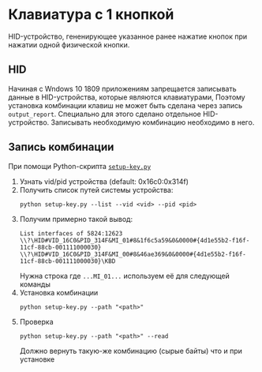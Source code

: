 # Клавиатура с 1 кнопкой

HID-устройство, гененирующее указанное ранее нажатие кнопок при нажатии одной физической кнопки.

## HID

Начиная с Wndows 10 1809 приложениям запрещается записывать данные в HID-устройства, которые являются клавиатурами,
Поэтому установка комбинации клавиш не может быть сделана через запись `output_report`. Специально для этого сделано отдельное HID-устройство.
Записывать необходимую комбинацию необходимо в него.

## Запись комбинации
При помощи Python-скрипта [`setup-key.py`](scripts/README.md)

1. Узнать vid/pid устройства (default: 0x16c0:0x314f) 
2. Получить список путей системы устройства:
    ```shell
    python setup-key.py --list --vid <vid> --pid <pid>
    ```
3. Получим примерно такой вывод:
    ```
    List interfaces of 5824:12623
    \\?\HID#VID_16C0&PID_314F&MI_01#8&1f6c5a59&0&0000#{4d1e55b2-f16f-11cf-88cb-001111000030}
    \\?\HID#VID_16C0&PID_314F&MI_00#8&46ae369&0&0000#{4d1e55b2-f16f-11cf-88cb-001111000030}\KBD
    ```
    Нужна строка где `...MI_01...` используем её для следующей команды
4. Установка комбинации
    ```shell
    python setup-key.py --path "<path>"
    ```
5. Проверка 
    ```shell
    python setup-key.py --path "<path>" --read
    ```
    Должно вернуть такую-же комбинацию (сырые байты) что и при установке